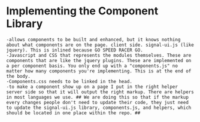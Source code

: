 # Implementing the Component Library
	-allows components to be built and enhanced, but it knows nothing about what components are on the page. client side. signal-ui.js (like jquery). This is inlined because GO SPEED RACER GO.
	-Javascript and CSS that represents the modules themselves. These are components that are like the jquery plugins. These are implemented on a per component basis. You only end up with a "components.js" no matter how many components you're implementing. This is at the end of the body.
	-Components.css needs to be linked in the head.
	-to make a component show up on a page I put in the right helper server side so that it will output the right markup. There are helpers in most languages we use. ## We are doing this so that if the markup every changes people don't need to update their code, they just need to update the signal-ui.js library, components.js, and helpers, which should be located in one place within the repo. ##
